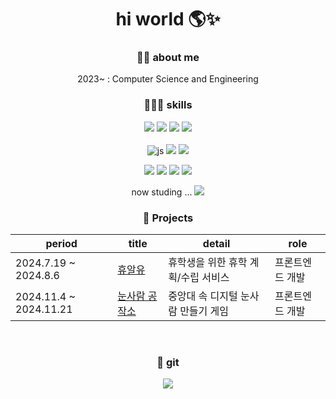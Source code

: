 <div align=center>
  
# hi world 🌎✨
### 🙇‍♀️ about me
2023~ : Computer Science and Engineering <br>

### 👩🏻‍💻 skills
![](https://img.shields.io/badge/Python-14354C?style=for-the-badge&logo=python&logoColor=white)
![](https://img.shields.io/badge/C-00599C?style=for-the-badge&logo=c&logoColor=white)
![](https://img.shields.io/badge/C++-00599C?style=for-the-badge&logo=C%2B%2B&logoColor=white)
![](https://img.shields.io/badge/Java-ED8B00?style=for-the-badge&logo=openjdk&logoColor=white)<br><br>
![js](https://img.shields.io/badge/JavaScript-F7DF1E?style=for-the-badge&logo=JavaScript&logoColor=white)
![](https://img.shields.io/badge/HTML-FF45000?style=for-the-badge&logo=html5&logoColor=white)
![](https://img.shields.io/badge/CSS-239120?&style=for-the-badge&logo=css3&logoColor=white)


<img src="https://img.shields.io/badge/Node.js-339933?style=for-the-badge&logo=Node.js&logoColor=white">
<img src="https://img.shields.io/badge/React-61DAFB?style=for-the-badge&logo=React&logoColor=white">
<img src="https://img.shields.io/badge/Next.js-000000?style=for-the-badge&logo=Next.js&logoColor=white">
<img src="https://img.shields.io/badge/Typescript-3178C6?style=for-the-badge&logo=Typescript&logoColor=white"/>


now studing ...
<img src="https://img.shields.io/badge/Flutter-02569B?style=for-the-badge&logo=flutter&logoColor=white"/>


### 🧤 Projects
| period | title | detail | role |
| ------------ | ------------- | ------------- | ------------- |
| 2024.7.19 ~ 2024.8.6 | [휴알유](https://github.com/Nune-ddine) | 휴학생을 위한 휴학 계획/수립 서비스 | 프론트엔드 개발 |
| 2024.11.4 ~ 2024.11.21 | [눈사람 공작소](https://github.com/Youth-is-the-best) |중앙대 속 디지털 눈사람 만들기 게임 | 프론트엔드 개발 |
<br>

### 🩶 git
![](https://github-readme-stats.vercel.app/api?username=jungsunbeen&show_icons=true&theme=dracula)

</div>

<!--https://velog.io/@hippohami/Git-README-%EA%BE%B8%EB%AF%B8%EA%B8%B0-%EB%B1%83%EC%A7%80-%EB%AA%A8%EC%9D%8C-->
